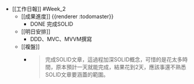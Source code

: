 - [[工作日報]] #Week_2
	- [[成果進度]] {{renderer :todomaster}}
		- DONE  完成SOLID
	- [[明日安排]]
		- DDD、MVC、MVVM撰寫
	- [[複盤]]
		- > 完成SOLID文章，這過程加深SOLID概念，可惜的是花太多時間，原本預計一天就能完成，結果花到2天，應該事還不熟悉SOLID文章要涵蓋的範圍。